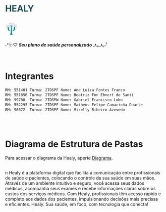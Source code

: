 # <p style='color:#225254'> HEALY </p> <img align="center" alt="logo1" height=40  width=40 src="documentacao/logo.png" />

˖°🩺♡ ***Seu plano de saúde personalizado*** ﮩ٨ـﮩﮩ٨ـ˖𓍢ִ໋ 

<br>

# Integrantes
    RM: 551401 Turma: 2TDSPF Nome: Ana Luiza Fontes Franco
    RM: 551856 Turma: 2TDSPF Nome: Beatriz Fon Ehnert de Santi
    RM: 99708  Turma: 2TDSPW Nome: Gabriel Francisco Lobo
    RM: 552295 Turma: 2TDSPF Nome: Matheus Felipe Camarinha Duarte
    RM: 98672  Turma: 2TDSPF Nome: Mirelly Ribeiro Azevedo


<br>
<br>

# Diagrama de Estrutura de Pastas

Para acessar o diagrama da Healy, aperte [Diagrama](documentacao/diagrama.png).

<br> n
Healy é a plataforma digital que facilita a comunicação entre profissionais de saúde e pacientes, colocando o controle da sua saúde em suas mãos. Através de um ambiente intuitivo e seguro, você acessa seus dados médicos, acompanha seus exames e recebe informações claras sobre os custos dos serviços médicos. Com Healy, profissionais têm acesso rápido e completo aos dados dos pacientes, impulsionando decisões mais precisas e eficientes. Healy: Sua saúde, em foco, com tecnologia que conecta!

<br>
